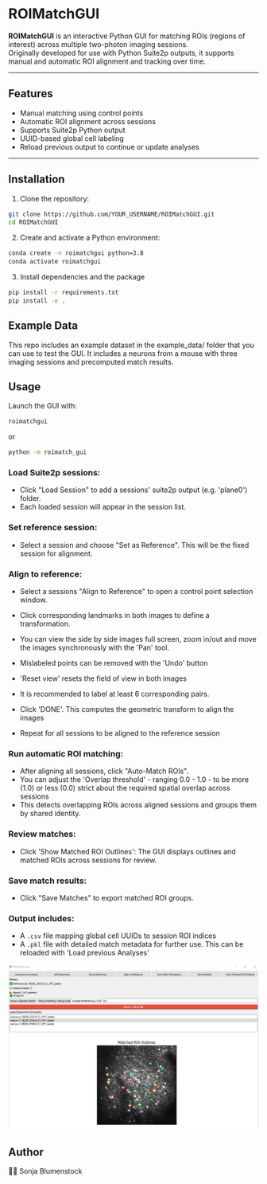 # ROIMatchGUI

**ROIMatchGUI** is an interactive Python GUI for matching ROIs (regions of interest) across multiple two-photon imaging sessions.  
Originally developed for use with Python Suite2p outputs, it supports manual and automatic ROI alignment and tracking over time.

---

## Features

- Manual matching using control points
- Automatic ROI alignment across sessions
- Supports Suite2p Python output
- UUID-based global cell labeling
- Reload previous output to continue or update analyses

---

## Installation

1. Clone the repository:

```bash
git clone https://github.com/YOUR_USERNAME/ROIMatchGUI.git
cd ROIMatchGUI
```


2. Create and activate a Python environment:

```bash
conda create -n roimatchgui python=3.8
conda activate roimatchgui
```

3. Install dependencies and the package

```bash
pip install -r requirements.txt
pip install -e .
```

## Example Data
This repo includes an example dataset in the example_data/ folder that you can use to test the GUI.
It includes a neurons from a mouse with three imaging sessions and precomputed match results.


## Usage
Launch the GUI with:

```bash
roimatchgui
```
or 

```bash
python -m roimatch_gui
```

### Load Suite2p sessions:

- Click "Load Session" to add a sessions' suite2p output (e.g. 'plane0') folder.
- Each loaded session will appear in the session list.

### Set reference session:

- Select a session and choose "Set as Reference". This will be the fixed session for alignment.

### Align to reference:

- Select a sessions "Align to Reference" to open a control point selection window.
- Click corresponding landmarks in both images to define a transformation. 
- You can view the side by side images full screen, zoom in/out and move the images synchronously with the 'Pan' tool. 
- Mislabeled points can be removed with the 'Undo' button 
- 'Reset view' resets the field of view in both images
- It is recommended to label at least 6 corresponding pairs.
- Click 'DONE'. This computes the geometric transform to align the images

- Repeat for all sessions to be aligned to the reference session


### Run automatic ROI matching:

- After aligning all sessions, click "Auto-Match ROIs". 
- You can adjust the 'Overlap threshold' - ranging 0.0 - 1.0 - to be more (1.0) or less (0.0) strict about the required spatial overlap across sessions
- This detects overlapping ROIs across aligned sessions and groups them by shared identity.

### Review matches:

- Click 'Show Matched ROI Outlines': The GUI displays outlines and matched ROIs across sessions for review.

### Save match results:

- Click "Save Matches" to export matched ROI groups.

### Output includes:

- A ```.csv``` file mapping global cell UUIDs to session ROI indices
- A ```.pkl``` file with detailed match metadata for further use. This can be reloaded with 'Load previous Analyses'

![img_1.png](img_1.png)

## Author
👩‍🔬 Sonja Blumenstock
